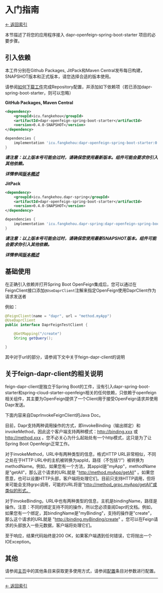 # 入门指南

[<- 返回索引](../index.md)

本节描述了将您的应用程序接入 dapr-openfeign-spring-boot-starter 项目的必要步骤。

## 引入依赖

本工件分别在Github Packages, JitPack和Maven Central发布每日构建，SNAPSHOT版本和正式版本，请您选择合适的版本使用。

请参阅[如何下载工件](../index.md#如何下载工件)完成Repository配置，并添加如下依赖项（若已添加dapr-spring-boot-starter，则可以忽略）

__GitHub Packages, Maven Central__

```xml
<dependency>
    <groupId>icu.fangkehou</groupId>
    <artifactId>dapr-openfeign-spring-boot-starter</artifactId>
    <version>0.4.0-SNAPSHOT</version>
</dependency>
```

```groovy
dependencies {
    implementation 'icu.fangkehou:dapr-openfeign-spring-boot-starter:0.4.0-SNAPSHOT'
}
```

___请注意：以上版本号可能会过时，请确保您使用最新版本。组件可能会要求你引入其他依赖。___

___详情参阅[版本概述](../versions.md)___

__JitPack__

```xml
<dependency>
    <groupId>icu.fangkehou.dapr-spring</groupId>
    <artifactId>dapr-openfeign-spring-boot-starter</artifactId>
    <version>0.4.0-SNAPSHOT</version>
</dependency>
```

```groovy
dependencies {
    implementation 'icu.fangkehou.dapr-spring:dapr-openfeign-spring-boot-starter:0.4.0-SNAPSHOT'
}
```

___请注意：以上版本号可能会过时，请确保您使用最新SNAPSHOT版本。组件可能会要求你引入其他依赖。___

___详情参阅[版本概述](../versions.md)___

## 基础使用

在正确引入依赖并打开Spring Boot OpenFeign集成后，您可以通过在FeignClient接口添加`@UseDaprClient`注解来指定OpenFeign使用DaprClient作为请求发送者

例如：

```java
@FeignClient(name = "dapr", url = "method.myApp")
@UseDaprClient
public interface DaprFeignTestClient {

    @GetMapping("/create")
    String getQuery();

}
```

其中对于url的部分，请参阅下文中关于feign-dapr-client的说明

## 关于feign-dapr-client的相关说明

feign-dapr-client是独立于Spring Boot的工件，没有引入dapr-spring-boot-starter和spring-cloud-starter-openfeign相关的任何依赖，只依赖于openfeign相关组件，其主要为OpenFeign提供了一个Client用于接受OpenFeign请求并使用Dapr发送。

下面内容来自DaprInvokeFeignClient的Java Doc。

目前，Dapr支持两种调用操作的方式，即invokeBinding（输出绑定）和invokeMethod，因此这个客户端支持两种模式：http://binding.xxx 或 http://method.xxx 。您不必关心为什么起始处有一个http模式，这只是为了让Spring Boot Openfeign正常工作。

对于invokeMethod，URL中有两种类型的信息，格式HTTP URL非常相似，不同之处在于HTTP URL中的主机被转换为appId，路径（不包括“/”）被转换为methodName。例如，如果您有一个方法，其appid是"myApp"，methodName是"getAll"，那么这个请求的URL就是 "http://method.myApp/getAll" 。如果您愿意，也可以设置HTTP头部，客户端将处理它们。目前只支持HTTP调用，但将来可能会支持grpc调用，可能的URL将是"http://method_grpc.myApp/getAll"或类似的形式。

对于invokeBinding，URL中也有两种类型的信息，主机是bindingName，路径是操作。注意：不同的绑定支持不同的操作，所以您必须查阅Dapr的文档。例如，如果您有一个绑定，其bindingName是"myBinding"，支持的操作是"create"，那么这个请求的URL就是 "http://binding.myBinding/create" 。您可以在Feign请求的头部放入一些元数据，客户端将处理它们。

至于响应，结果代码始终是200 OK，如果客户端遇到任何错误，它将抛出一个IOException。

## 其他

请参阅[主页](../index.md)中的其他条目来获取更多使用方式，请参阅[配置](configuration.md)条目对参数进行配置。



----------

[<- 返回索引](../index.md)
